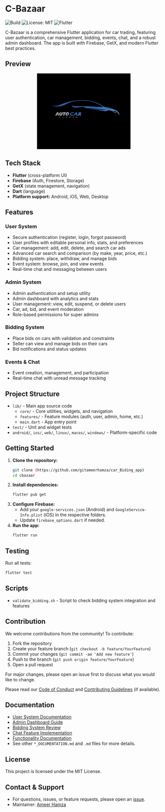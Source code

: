 

# C-Bazaar

![Build](https://img.shields.io/badge/build-passing-brightgreen)
![License: MIT](https://img.shields.io/badge/License-MIT-yellow.svg)
![Flutter](https://img.shields.io/badge/Flutter-3.0%2B-blue)



C-Bazaar is a comprehensive Flutter application for car trading, featuring user authentication, car management, bidding, events, chat, and a robust admin dashboard. The app is built with Firebase, GetX, and modern Flutter best practices.

## Preview

<p align="center">
  <img src="assets/splashscreen.png" alt="C-Bazaar Splash" width="300"/>
  <!-- Optionally add a GIF demo here -->
</p>

## Tech Stack

- **Flutter** (cross-platform UI)
- **Firebase** (Auth, Firestore, Storage)
- **GetX** (state management, navigation)
- **Dart** (language)
- **Platform support:** Android, iOS, Web, Desktop


## Features

### User System
- Secure authentication (register, login, forgot password)
- User profiles with editable personal info, stats, and preferences
- Car management: add, edit, delete, and search car ads
- Advanced car search and comparison (by make, year, price, etc.)
- Bidding system: place, withdraw, and manage bids
- Event system: browse, join, and view events
- Real-time chat and messaging between users

### Admin System
- Admin authentication and setup utility
- Admin dashboard with analytics and stats
- User management: view, edit, suspend, or delete users
- Car, ad, bid, and event moderation
- Role-based permissions for super admins

### Bidding System
- Place bids on cars with validation and constraints
- Seller can view and manage bids on their cars
- Bid notifications and status updates

### Events & Chat
- Event creation, management, and participation
- Real-time chat with unread message tracking

## Project Structure

- `lib/` - Main app source code
  - `core/` - Core utilities, widgets, and navigation
  - `features/` - Feature modules (auth, user, admin, home, etc.)
  - `main.dart` - App entry point
- `test/` - Unit and widget tests
- `android/`, `ios/`, `web/`, `linux/`, `macos/`, `windows/` - Platform-specific code


## Getting Started

1. **Clone the repository:**
   ```sh
   git clone (https://github.com/gitameerhamza/car_Biding_app)
   cd cbazaar
   ```
2. **Install dependencies:**
   ```sh
   flutter pub get
   ```
3. **Configure Firebase:**
   - Add your `google-services.json` (Android) and `GoogleService-Info.plist` (iOS) in the respective folders.
   - Update `firebase_options.dart` if needed.
4. **Run the app:**
   ```sh
   flutter run
   ```


## Testing

Run all tests:
```sh
flutter test
```


## Scripts

- `validate_bidding.sh` - Script to check bidding system integration and features


## Contribution

We welcome contributions from the community! To contribute:

1. Fork the repository
2. Create your feature branch (`git checkout -b feature/YourFeature`)
3. Commit your changes (`git commit -am 'Add new feature'`)
4. Push to the branch (`git push origin feature/YourFeature`)
5. Open a pull request

For major changes, please open an issue first to discuss what you would like to change.

Please read our [Code of Conduct](CODE_OF_CONDUCT.md) and [Contributing Guidelines](CONTRIBUTING.md) (if available).


## Documentation

- [User System Documentation](USER_SYSTEM_DOCUMENTATION.md)
- [Admin Dashboard Guide](ADMIN_SIMPLIFICATION_GUIDE.md)
- [Bidding System Review](BIDDING_SYSTEM_COMPREHENSIVE_REVIEW.md)
- [Chat Feature Implementation](CHAT_FEATURE_IMPLEMENTATION.md)
- [Functionality Documentation](FUNCTIONALITY_DOCUMENTATION.md)
- See other `*_DOCUMENTATION.md` and `.md` files for more details.


## License

This project is licensed under the MIT License.

## Contact & Support

- For questions, issues, or feature requests, please open an [issue](https://github.com/gitameerhamza/car_Biding_app/issues).
- Maintainer: [Ameer Hamza](mailto:ameerhamza.codes@gmail.com)
